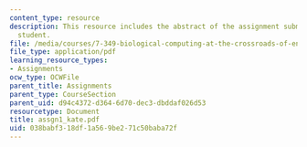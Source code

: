 ```yaml
---
content_type: resource
description: This resource includes the abstract of the assignment submitted by the
  student.
file: /media/courses/7-349-biological-computing-at-the-crossroads-of-engineering-and-science-spring-2005/038babf318df1a569be271c50baba72f_assgn1_kate.pdf
file_type: application/pdf
learning_resource_types:
- Assignments
ocw_type: OCWFile
parent_title: Assignments
parent_type: CourseSection
parent_uid: d94c4372-d364-6d70-dec3-dbddaf026d53
resourcetype: Document
title: assgn1_kate.pdf
uid: 038babf3-18df-1a56-9be2-71c50baba72f
---
```


